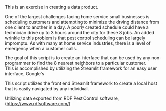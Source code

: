 This is an exercise in creating a data product.



One of the largest challenges facing home service small businesses is scheduling customers and attempting to 
minimize the drving distance from one client to another in a day.  A poorly created schedule could have a 
technician drive up to 3 hours around the city for these 8 jobs. An added wrinkle to this problem is that 
pest control scheduling can be largely impromptu.  As with many at home service industries, there is 
a level of emergency when a customer calls.

The goal of this script is to create an interface that can be used by any non-programmer to find 
the 8 nearest neighbors to a particular customer.  
This is accomplished by utilizing the Streamlit framework for an easy user interface, Google's

This script utilizes the front end Streamlit framework to create a local host that is easily navigated by 
any individual.  


Utilizing data exported from RDF Pest Control software, (https://www.rdfsoftware.com/) 





